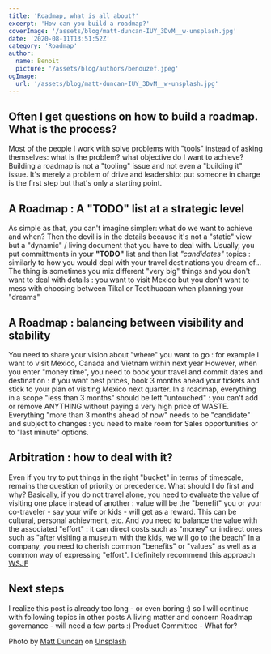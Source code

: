 ```yaml
---
title: 'Roadmap, what is all about?'
excerpt: 'How can you build a roadmap?'
coverImage: '/assets/blog/matt-duncan-IUY_3DvM__w-unsplash.jpg'
date: '2020-08-11T13:51:52Z'
category: 'Roadmap'
author:
  name: Benoit
  picture: '/assets/blog/authors/benouzef.jpeg'
ogImage:
  url: '/assets/blog/matt-duncan-IUY_3DvM__w-unsplash.jpg'
---
```


## Often I get questions on how to build a roadmap. What is the process?
Most of the people I work with solve problems with "tools" instead of asking themselves: what is the problem? what objective do I want to achieve?
Building a roadmap is not a "tooling" issue and not even a "building it" issue. 
It's merely a problem of drive and leadership: put someone in charge is the first step but that's only a starting point.

## A Roadmap : A "TODO" list at a strategic level
As simple as that, you can't imagine simpler: what do we want to achieve and when?
Then the devil is in the details because it's not a "static" view but a "dynamic" / living document that you have to deal with.
Usually, you put committments in your **"TODO"** list and then list *"candidates"* topics : similarly to how you would deal with your travel destinations you dream of...
The thing is sometimes you mix different "very big" things and you don't want to deal with details : you want to visit Mexico but you don't want to mess with choosing between Tikal or Teotihuacan when planning your "dreams"

## A Roadmap : balancing between visibility and stability
You need to share your vision about "where" you want to go : for example I want to visit Mexico, Canada and Vietnam within next year
However, when you enter "money time", you need to book your travel and commit dates and destination : if you want best prices, book 3 months ahead your tickets and stick to your plan of visiting Mexico next quarter.
In a roadmap, everything in a scope "less than 3 months" should be left "untouched" : you can't add or remove ANYTHING without paying a very high price of WASTE.
Everything "more than 3 months ahead of now" needs to be "candidate" and subject to changes : you need to make room for Sales opportunities or to "last minute" options.

## Arbitration : how to deal with it?
Even if you try to put things in the right "bucket" in terms of timescale, remains the question of priority or precedence. What should I do first and why?
Basically, if you do not travel alone, you need to evaluate the value of visiting one place instead of another : value will be the "benefit" you or your co-traveler - say your wife or kids - will get as a reward. This can be cultural, personal achievment, etc. And you need to balance the value with the associated "effort" : it can direct costs such as "money" or indirect ones such as "after visiting a museum with the kids, we will go to the beach"
In a company, you need to cherish common "benefits" or "values" as well as a common way of expressing "effort".
I definitely recommend this approach [WSJF](https://www.scaledagileframework.com/wsjf/, "WSJF")

## Next steps
I realize this post is already too long - or even boring :) so I will continue with following topics in other posts
A living matter and concern
Roadmap governance - will need a few parts :)
Product Committee - What for?


<span>Photo by <a href="https://unsplash.com/@foxxmd?utm_source=unsplash&amp;utm_medium=referral&amp;utm_content=creditCopyText">Matt Duncan</a> on <a href="https://unsplash.com/s/photos/roadmap?utm_source=unsplash&amp;utm_medium=referral&amp;utm_content=creditCopyText">Unsplash</a></span>